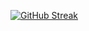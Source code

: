 [![GitHub Streak](https://github-readme-streak-stats.herokuapp.com?user=oksssvv&theme=dark&hide_border=true&border_radius=4&card_width=845)](https://git.io/streak-stats)

